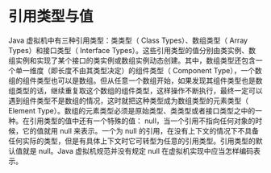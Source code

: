 # 引用类型与值


Java 虚拟机中有三种引用类型：类类型（ Class Types）、数组类型（ Array Types）和接口类型（ Interface Types）。这些引用类型的值分别由类实例、数组实例和实现了某个接口的类实例或数组实例动态创建。其中，数组类型还包含一个单一维度（即长度不由其类型决定）的组件类型（ Component Type），一个数组的组件类型也可以是数组。但从任意一个数组开始，如果发现其组件类型也是数组类型的话，继续重复取这个数组的组件类型，这样操作不断执行，最终一定可以遇到组件类型不是数组的情况，这时就把这种类型成为数组类型的元素类型（ Element Type）。数组的元素类型必须是原始类型、类类型或者接口类型之中的一种。在引用类型的值中还有一个特殊的值： null，当一个引用不指向任何对象的时候，它的值就用 null 来表示。一个为 null 的引用，在没有上下文的情况下不具备任何实际的类型，但是有具体上下文时它可转型为任意的引用类型。引用类型的默认值就是 null。Java 虚拟机规范并没有规定 null 在虚拟机实现中应当怎样编码表示。 

























